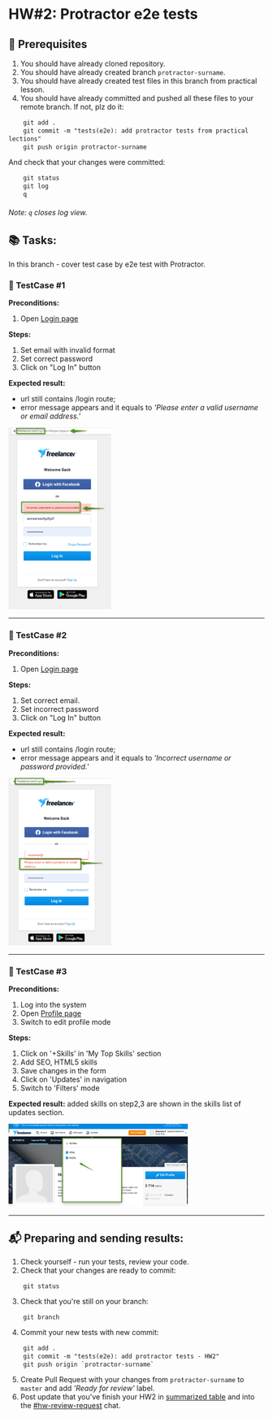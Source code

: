 # HW#2: Protractor e2e tests

## :link: Prerequisites

1. You should have already cloned repository.
2. You should have already created branch `protractor-surname`.
3. You should have already created test files in this branch from practical lesson.
4. You should have already committed and pushed all these files to your remote branch. 
If not, plz do it:
```
    git add .
    git commit -m "tests(e2e): add protractor tests from practical lections"
    git push origin protractor-surname
 ``` 
And check that your changes were committed:
```
    git status
    git log
    q
 ```
###### Note: `q` closes log view.

## :books: Tasks:

In this branch - cover test case by e2e test with Protractor.

### :pencil: TestCase #1

**Preconditions:**
1. Open [Login page](https://www.freelancer.com/login)

**Steps:**
1. Set email with invalid format
2. Set correct password
3. Click on "Log In" button

**Expected result:** 
- url still contains /login route;
- error message appears and it equals to _'Please enter a valid username or email address.'_

<img src="/homework/assets/hw2_1.png" alt="HW2.1" width="40%">

-----

### :pencil: TestCase #2

**Preconditions:**
1. Open [Login page](https://www.freelancer.com/login)

**Steps:**
1. Set correct email.
2. Set incorrect password
3. Click on "Log In" button

**Expected result:** 
- url still contains /login route;
- error message appears and it equals to _'Incorrect username or password provided.'_

<img src="/homework/assets/hw2_2.png" alt="HW2.2" width="40%">

----

### :pencil: TestCase #3

**Preconditions:**
1. Log into the system
2. Open [Profile page](https://www.freelancer.com/u/{username})
3. Switch to edit profile mode

**Steps:**
1. Click on '+Skills' in 'My Top Skills' section
2. Add SEO, HTML5 skills
3. Save changes in the form
4. Click on 'Updates' in navigation
5. Switch to 'Filters' mode

**Expected result:** added skills on step2,3 are shown in the skills list of updates section.

<img src="/homework/assets/hw2_3.png" alt="HW2.3" width="70%">

----

## :mailbox_with_mail: Preparing and sending results:

1. Check yourself - run your tests, review your code.
2. Check that your changes are ready to commit:
```
    git status
```
3. Check that you're still on your branch:
```
    git branch
```
4. Commit your new tests with new commit:
```
    git add .
    git commit -m "tests(e2e): add protractor tests - HW2"
    git push origin `protractor-surname`
```
5. Create Pull Request with your changes from `protractor-surname` to `master` and add _'Ready for review'_ label.
6. Post update that you've finish your HW2 in [summarized table](https://docs.google.com/spreadsheets/d/1pIVFmzoo6lkchfcUjxpUFov7u7m09iY_4knNajdR9SU/edit?usp=sharing) and into the [#hw-review-request](https://valorsoftware-qa2020.slack.com/archives/CUC73SVC4) chat.
